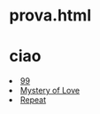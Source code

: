 # prova.html
<html>
  <link rel="stylesheet" href="prova.css">
  <body>
  <head>
    <div id="barra"></div>
<h1> ciao </h1>   
    <style>
<div id="spinner"> </div>
    </style>
</head>
    <li>
      <a href="https://www.youtube.com/watch?v=GlZ5WdXswEQ"> 99 </a> </li>
<li> <a href="https://www.youtube.com/watch?v=4WTt69YO2VI&list=WL&index=17"> Mystery of Love </a> </li>
    <li> <a href="https://www.youtube.com/watch?v=_JnEpGPbxLM"> Repeat </a> </li>
   
    

</body>
</html>

